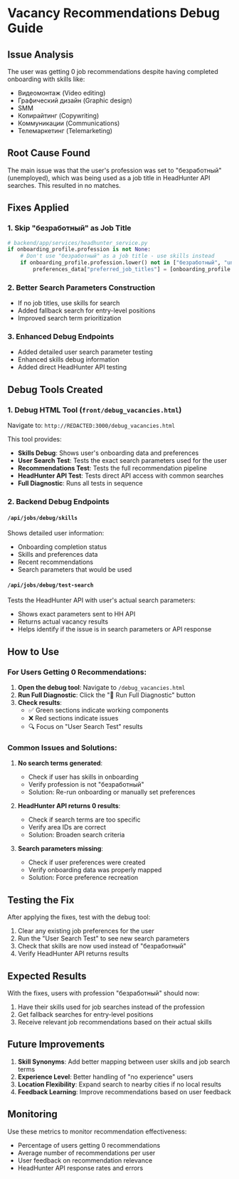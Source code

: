 # Vacancy Recommendations Debug Guide

## Issue Analysis

The user was getting 0 job recommendations despite having completed onboarding with skills like:

-   Видеомонтаж (Video editing)
-   Графический дизайн (Graphic design)
-   SMM
-   Копирайтинг (Copywriting)
-   Коммуникации (Communications)
-   Телемаркетинг (Telemarketing)

## Root Cause Found

The main issue was that the user's profession was set to "безработный" (unemployed), which was being used as a job title in HeadHunter API searches. This resulted in no matches.

## Fixes Applied

### 1. Skip "безработный" as Job Title

```python
# backend/app/services/headhunter_service.py
if onboarding_profile.profession is not None:
    # Don't use "безработный" as a job title - use skills instead
    if onboarding_profile.profession.lower() not in ["безработный", "unemployed", "без работы"]:
        preferences_data["preferred_job_titles"] = [onboarding_profile.profession]
```

### 2. Better Search Parameters Construction

-   If no job titles, use skills for search
-   Added fallback search for entry-level positions
-   Improved search term prioritization

### 3. Enhanced Debug Endpoints

-   Added detailed user search parameter testing
-   Enhanced skills debug information
-   Added direct HeadHunter API testing

## Debug Tools Created

### 1. Debug HTML Tool (`front/debug_vacancies.html`)

Navigate to: `http://REDACTED:3000/debug_vacancies.html`

This tool provides:

-   **Skills Debug**: Shows user's onboarding data and preferences
-   **User Search Test**: Tests the exact search parameters used for the user
-   **Recommendations Test**: Tests the full recommendation pipeline
-   **HeadHunter API Test**: Tests direct API access with common searches
-   **Full Diagnostic**: Runs all tests in sequence

### 2. Backend Debug Endpoints

#### `/api/jobs/debug/skills`

Shows detailed user information:

-   Onboarding completion status
-   Skills and preferences data
-   Recent recommendations
-   Search parameters that would be used

#### `/api/jobs/debug/test-search`

Tests the HeadHunter API with user's actual search parameters:

-   Shows exact parameters sent to HH API
-   Returns actual vacancy results
-   Helps identify if the issue is in search parameters or API response

## How to Use

### For Users Getting 0 Recommendations:

1. **Open the debug tool**: Navigate to `/debug_vacancies.html`
2. **Run Full Diagnostic**: Click the "🚀 Run Full Diagnostic" button
3. **Check results**:
    - ✅ Green sections indicate working components
    - ❌ Red sections indicate issues
    - 🔍 Focus on "User Search Test" results

### Common Issues and Solutions:

1. **No search terms generated**:

    - Check if user has skills in onboarding
    - Verify profession is not "безработный"
    - Solution: Re-run onboarding or manually set preferences

2. **HeadHunter API returns 0 results**:

    - Check if search terms are too specific
    - Verify area IDs are correct
    - Solution: Broaden search criteria

3. **Search parameters missing**:
    - Check if user preferences were created
    - Verify onboarding data was properly mapped
    - Solution: Force preference recreation

## Testing the Fix

After applying the fixes, test with the debug tool:

1. Clear any existing job preferences for the user
2. Run the "User Search Test" to see new search parameters
3. Check that skills are now used instead of "безработный"
4. Verify HeadHunter API returns results

## Expected Results

With the fixes, users with profession "безработный" should now:

1. Have their skills used for job searches instead of the profession
2. Get fallback searches for entry-level positions
3. Receive relevant job recommendations based on their actual skills

## Future Improvements

1. **Skill Synonyms**: Add better mapping between user skills and job search terms
2. **Experience Level**: Better handling of "no experience" users
3. **Location Flexibility**: Expand search to nearby cities if no local results
4. **Feedback Learning**: Improve recommendations based on user feedback

## Monitoring

Use these metrics to monitor recommendation effectiveness:

-   Percentage of users getting 0 recommendations
-   Average number of recommendations per user
-   User feedback on recommendation relevance
-   HeadHunter API response rates and errors
